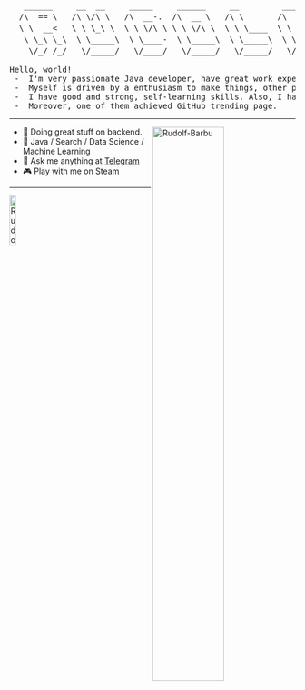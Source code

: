 <pre>
   ______     __  __     _____     ______     __         ______    . 　　✦⠀　   　　　,　　　　　　　　　*
  /\  == \   /\ \/\ \   /\  __-.  /\  __ \   /\ \       /\  ___\    * ⠀⠀⠀.　　　　　　　　　　. ⠀⠀⠀⠀⠀⠀⠀⠀⠀⠀⠀⠀✦
  \ \  __<   \ \ \_\ \  \ \ \/\ \ \ \ \/\ \  \ \ \____  \ \  __\       ✦ 　　　　　,　　　　　　　.
   \ \_\ \_\  \ \_____\  \ \____-  \ \_____\  \ \_____\  \ \_\    .　　　ﾟ .　　　　　　　　　　　　　.  ⠀.
    \/_/ /_/   \/_____/   \/____/   \/_____/   \/_____/   \/_/     ,　　　　　　.   *⠀　　⠀  　　　　　⠀✦

Hello, world!
 -  I'm very passionate Java developer, have great work experience.
 -  Myself is driven by a enthusiasm to make things, other people could use.
 -  I have good and strong, self-learning skills. Also, I have my own projects, so you can check them.
 -  Moreover, one of them achieved GitHub trending page.
</pre>

---

<picture>
    <source media = "(prefers-color-scheme: dark)" srcset = "https://github-readme-stats.vercel.app/api?username=Rudolf-Barbu&theme=dark&show_icons=true" />
    <img align = "right" width = "50%" src = "https://github-readme-stats.vercel.app/api?username=Rudolf-Barbu&show_icons=true" alt = "Rudolf-Barbu" />
</picture>

- 🌱 Doing great stuff on backend.
- 🥇 Java / Search / Data Science / Machine Learning
- 💭 Ask me anything at [Telegram](https://t.me/Rudolf_Barbu)
- 🎮 Play with me on [Steam](https://steamcommunity.com/id/rudolf_barbu)

---

<img width = "15%" src = "https://komarev.com/ghpvc/?username=rudolf-barbu&label=Profile%20views&color=blue&style=flat" alt = "Rudolf-Barbu" /> 
